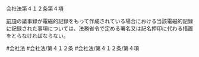 会社法第４１２条第４項

[前項](会社法＿＿＿＿第４１２条第３項)の議事録が電磁的記録をもって作成されている場合における当該電磁的記録に記録された事項については、法務省令で定める署名又は記名押印に代わる措置をとらなければならない。

#会社法
#会社法/第４１２条
#会社法/第４１２条/第４項
